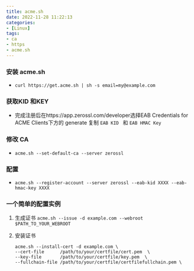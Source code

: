 ```yaml
---
title: acme.sh
date: 2022-11-28 11:22:13
categories: 
- [Linux]
tags: 
- ca
- https
- acme.sh
---
```


### 安装 acme.sh

- ``` curl https://get.acme.sh | sh -s email=my@example.com ```

### 获取KID 和KEY

- 完成注册后在https://app.zerossl.com/developer选择EAB Credentials for ACME Clients下方的 generate 复制 ```EAB KID ``` 和 ```EAB HMAC Key```

### 修改 CA

- ``` acme.sh --set-default-ca --server zerossl ```

### 配置

- ``` acme.sh --register-account --server zerossl --eab-kid XXXX --eab-hmac-key XXXX ```


### 一个简单的配置实例

1) 生成证书
	``` acme.sh --issue -d example.com --webroot $PATH_TO_YOUR_WEBROOT ```

2) 安装证书
	``` shell
	acme.sh --install-cert -d example.com \
	--cert-file      /path/to/your/certfile/cert.pem  \
	--key-file       /path/to/your/certfile/key.pem  \
	--fullchain-file /path/to/your/certfile/certfilefullchain.pem \
	```